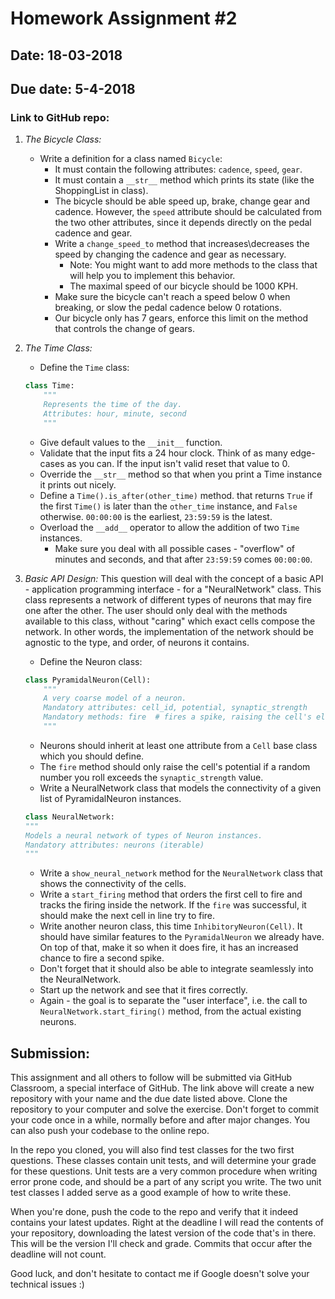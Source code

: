 # Homework Assignment #2

## Date: 18-03-2018
## Due date: 5-4-2018

### Link to GitHub repo:

1. _The Bicycle Class:_
    * Write a definition for a class named ``Bicycle``:
        * It must contain the following attributes: `cadence`, `speed`, `gear`.
        * It must contain a `__str__` method which prints its state (like the ShoppingList in class).
        * The bicycle should be able speed up, brake, change gear and cadence. However, the `speed`
        attribute should be calculated from the two other attributes, since it depends directly
        on the pedal cadence and gear.
        * Write a `change_speed_to` method that increases\decreases the speed by changing the cadence and gear as necessary.
            - Note: You might want to add more methods to the class that will help you to implement this behavior.
            - The maximal speed of our bicycle should be 1000 KPH.
        * Make sure the bicycle can't reach a speed below 0 when breaking, or slow the pedal cadence below 0 rotations.
        * Our bicycle only has 7 gears, enforce this limit on the method that controls the change of gears.


2. _The Time Class:_
    * Define the `Time` class:
    ```python
    class Time:
        """
        Represents the time of the day.
        Attributes: hour, minute, second
        """
    ```
    * Give default values to the `__init__` function.
    * Validate that the input fits a 24 hour clock. Think of as many edge-cases as you can. If the input
    isn't valid reset that value to 0.
    * Override the `__str__` method so that when you print a Time instance it prints out nicely.
    * Define a `Time().is_after(other_time)` method. that returns `True` if the first `Time()` is later
    than the `other_time` instance, and `False` otherwise. `00:00:00` is the earliest, `23:59:59` is the latest.
    * Overload the `__add__` operator to allow the addition of two `Time` instances.
        - Make sure you deal with all possible cases - "overflow" of minutes
        and seconds, and that after `23:59:59` comes `00:00:00`.


3. _Basic API Design:_
    This question will deal with the concept of a basic API - application programming interface -
    for a "NeuralNetwork" class. This class represents a network of different types of neurons
    that may fire one after the other. The user should only deal with the methods available
    to this class, without "caring" which exact cells compose the network. In other words, the implementation
    of the network should be agnostic to the type, and order, of neurons it contains.

    * Define the Neuron class:
    ```python
    class PyramidalNeuron(Cell):
        """
        A very coarse model of a neuron.
        Mandatory attributes: cell_id, potential, synaptic_strength
        Mandatory methods: fire  # fires a spike, raising the cell's electric potential.
        """
    ```
    * Neurons should inherit at least one attribute from a `Cell` base class which you should define.
    * The `fire` method should only raise the cell's potential if a random number you roll exceeds
    the `synaptic_strength` value.
    * Write a NeuralNetwork class that models the connectivity of a given list of PyramidalNeuron instances.

    ```python
    class NeuralNetwork:
    """
    Models a neural network of types of Neuron instances.
    Mandatory attributes: neurons (iterable)
    """
    ```

    * Write a `show_neural_network` method for the `NeuralNetwork` class that shows the connectivity of the cells.
    * Write a `start_firing` method that orders the first cell to fire and tracks the firing inside
    the network. If the `fire` was successful, it should make the next cell in line try to fire.
    * Write another neuron class, this time `InhibitoryNeuron(Cell)`. It should have similar
    features to the `PyramidalNeuron` we already have. On top of that, make it so when it does fire,
    it has an increased chance to fire a second spike.
    * Don't forget that it should also be able to integrate seamlessly into the NeuralNetwork.
    * Start up the network and see that it fires correctly.
    * Again - the goal is to separate the "user interface", i.e. the call
    to `NeuralNetwork.start_firing()` method, from the actual existing neurons.

## Submission:
This assignment and all others to follow will be submitted via GitHub Classroom, a special interface of GitHub.
The link above will create a new repository with your name and the due date listed above. Clone the repository to your computer and solve the exercise.
Don't forget to commit your code once in a while, normally before and after major changes. You can also push your codebase
to the online repo.

In the repo you cloned, you will also find test classes for the two first questions. These classes contain
unit tests, and will determine your grade for these questions. Unit tests are a very common procedure
when writing error prone code, and should be a part of any script you write. The two unit test classes
I added serve as a good example of how to write these.

When you're done, push the code to the repo and verify that it indeed contains your latest updates. Right at the deadline I will
read the contents of your repository, downloading the latest version of the code that's in there. This will be the version I'll
check and grade. Commits that occur after the deadline will not count.

Good luck, and don't hesitate to contact me if Google doesn't solve your technical issues :)